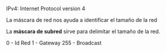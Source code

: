 IPv4: Internet Protocol version 4

La máscara de red nos ayuda a identificar el tamaño de la red

La **máscara de subred** sirve para delimitar el tamaño de la red.

0 - Id Red
1 - Gateway
255 - Broadcast
